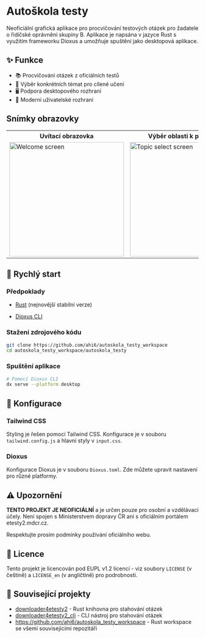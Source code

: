 # Autoškola testy

Neoficiální grafická aplikace pro procvičování testových otázek pro žadatele o řidičské oprávnění skupiny B. Aplikace je napsána v jazyce Rust s využitím frameworku Dioxus a umožňuje spuštění jako desktopová aplikace.

## ✨ Funkce

- 📚 Procvičování otázek z oficiálních testů
- 🎯 Výběr konkrétních témat pro cílené učení  
- 🖥️ Podpora desktopového rozhraní
- 🎨 Moderní uživatelské rozhraní

## Snímky obrazovky
<table>
  <tr>
    <th>Uvítací obrazovka</th>
    <th>Výběr oblasti k procvičení</th>
    <th>Otázka</th>
  </tr>
  <tr>
    <td>
      <img width="300" alt="Welcome screen" src="https://github.com/user-attachments/assets/f0ff61fb-3983-4bff-ab65-03ca55596a33" />
    </td>
    <td>
      <img width="300" alt="Topic select screen" src="https://github.com/user-attachments/assets/34cba36e-cba2-4be1-9ae3-ead9301ff11b" />
    </td>
    <td>
      <img width="300" alt="Question screen" src="https://github.com/user-attachments/assets/c93f8d0d-28f6-4351-8ae7-80501d78a255" />
    </td>
  </tr>
</table>


## 🚀 Rychlý start

### Předpoklady

- [Rust](https://rustup.rs/) (nejnovější stabilní verze)
<!-- - [Node.js](https://nodejs.org/) a npm (pro Tailwind CSS) -->
- [Dioxus CLI](https://dioxuslabs.com/learn/0.6/getting_started) 

### Stažení zdrojového kódu

```bash
git clone https://github.com/ahi6/autoskola_testy_workspace
cd autoskola_testy_workspace/autoskola_testy
```

### Spuštění aplikace

```bash
# Pomocí Dioxus CLI  
dx serve --platform desktop
```


## 🔧 Konfigurace

### Tailwind CSS

Styling je řešen pomocí Tailwind CSS. Konfigurace je v souboru `tailwind.config.js` a hlavní styly v `input.css`.

### Dioxus

Konfigurace Dioxus je v souboru `Dioxus.toml`. Zde můžete upravit nastavení pro různé platformy.


## ⚠️ Upozornění

**TENTO PROJEKT JE NEOFICIÁLNÍ** a je určen pouze pro osobní a vzdělávací účely. Není spojen s Ministerstvem dopravy ČR ani s oficiálním portálem etesty2.mdcr.cz.

Respektujte prosím podmínky používání oficiálního webu.

## 📄 Licence  

Tento projekt je licencován pod EUPL v1.2 licencí - viz soubory `LICENSE` (v češtině) a `LICENSE_en` (v angličtině) pro podrobnosti.

## 🔗 Související projekty

- [downloader4etesty2](https://github.com/ahi6/downloader4etesty2) - Rust knihovna pro stahování otázek
- [downloader4etesty2_cli](https://github.com/ahi6/downloader4etesty2_cli) - CLI nástroj pro stahování otázek
- https://github.com/ahi6/autoskola_testy_workspace - Rust workspace se všemi souvisejícími repozitáři
